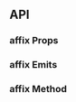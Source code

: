 ## API

### affix Props

<field-table :data="affixProps"/>

### affix Emits

<field-table :data="affixEmits" type="emits"/>

### affix Method

<field-table :data="affixExpose" type="expose"/>

<script setup>
import { ref } from 'vue';

const affixProps = ref([
  {
    name: 'offset-top',
    desc: '距离窗口顶部达到指定偏移量后触发',
    type: 'number',
    value: '0',
  },
  {
    name: 'offset-bottom',
    desc: '距离窗口底部达到指定偏移量后触发',
    type: 'number',
    value: '-',
  },
  {
    name: 'target',
    desc: '滚动容器，默认是 window',
    type: 'string | HTMLElement | Window',
    value: '-',
  },
  {
    name: 'target-container',
    desc: 'target的外层滚动元素，默认是 window。Affix 将会监听该元素的滚动事件，并实时更新固钉的位置。主要是为了解决 target 属性指定为非 window 元素时，如果外层元素滚动，可能会导致固钉跑出容器问题',
    type: 'string | HTMLElement | Window',
    value: '-',
  },
]);

const affixEmits = ref([
  {
    name: 'change',
    desc: '固定状态发生改变时触发',
    type: 'fixed: boolean',
    value: '-',
  },
]);

const affixExpose = ref([
  {
    name: 'updatePosition',
    desc: '更新位置',
    type: '() => void',
    value: '-',
  },
]);
</script>
